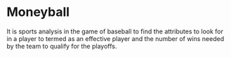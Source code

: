 # Moneyball
It is sports analysis in the game of baseball to find the attributes to look for in a player to termed as an effective player and the number of wins needed by the team to qualify for the playoffs. 
